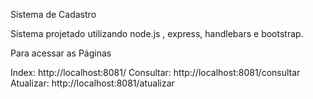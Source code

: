Sistema de Cadastro

Sistema projetado utilizando node.js , express, handlebars e bootstrap.

Para acessar as Páginas

Index: http://localhost:8081/
Consultar: http://localhost:8081/consultar
Atualizar: http://localhost:8081/atualizar

